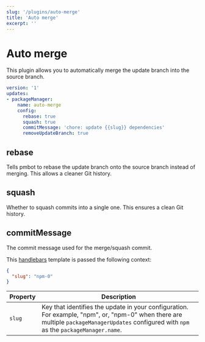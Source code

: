 ```yaml
---
slug: '/plugins/auto-merge'
title: 'Auto merge'
excerpt: ''
---
```


# Auto merge

This plugin allows you to automatically merge the update branch into the source branch.

<div class="code-group" data-props='{ "lineNumbers": ["true"] }'>

````yaml
version: '1'
updates:
- packageManager:
    name: auto-merge
    config:
      rebase: true
      squash: true
      commitMessage: 'chore: update {{slug}} dependencies'
      removeUpdateBranch: true
````

</div>

## rebase

Tells pmbot to rebase the update branch onto the source branch instead of merging. This allows a cleaner Git history.

## squash

Whether to squash commits into a single one. This ensures a clean Git history.

## commitMessage

The commit message used for the merge/squash commit.

This [handlebars](https://handlebarsjs.com/guide/#what-is-handlebars) template is passed the following context:

<div class="code-group" data-props='{ "lineNumbers": ["true"] }'>

```json
{
  "slug": "npm-0"
}
```

</div>

| Property | Description |
| --- | --- |
| `slug` | Key that identifies the update in your configuration. For example, "npm", or, "npm-0" when there are multiple `packageManagerUpdates` configured with `npm` as the `packageManager.name`. |
